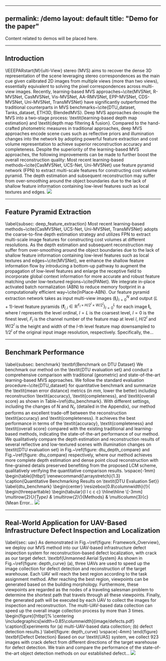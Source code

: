 
---
permalink: /demo
layout: default
title: "Demo for the paper"
---

Content related to demos will be placed here.


---

## Introduction
\IEEEPARstart{M}{ulti-View} stereo (MVS) aims to recover the dense 3D representation of the scene leveraging stereo correspondences as the main cue given calibrated 2D images from multiple views (more than two views), essentially equivalent to solving the pixel correspondences across multi-view images. Recently, learning-based MVS approaches~\cite{MVSNet, R-MVSNet, CasMVSNet, Vis-MVSNet, AA-RMVSNet, EPP-MVSNet, CDS-MVSNet, Uni-MVSNet, TransMVSNet} have significantly outperformed the traditional counterparts in MVS benchmarks~\cite{DTU_dataset, Tanks_dataset, ETH3D, BlendedMVS}. Deep MVS approaches decouple the MVS into a two-stage process: \textit{learning-based depth map estimation} and \textit{depth map filtering \& fusion}. Compared to the hand-crafted photometric measures in traditional approaches, deep MVS approaches encode scene cues such as reflective priors and illumination changes into the network by adopting powerful feature extraction and cost volume representation to achieve superior reconstruction accuracy and completeness. Despite the superiority of the learning-based MVS approaches, the following improvements can be made to further boost the overall reconstruction quality: Most recent learning-based methods~\cite{CasMVSNet, UCS-Net, Uni-MVSNet} use feature pyramid network (FPN) to extract multi-scale features for constructing cost volume pyramid. The depth estimation and subsequent reconstruction may suffer from over-smoothing around the object boundaries due to the lack of shallow feature information containing low-level features such as local textures and edges. 
<img src="/images/image/Framework.pdf"/>

---

## Feature Pyramid Extraction
\label{subsec: deep_feature_extraction} Most recent learning-based methods~\cite{CasMVSNet, UCS-Net, Uni-MVSNet, TransMVSNet} adopts the coarse-to-fine depth estimation strategy and utilizes FPN to extract multi-scale image features for constructing cost volumes at different resolutions. As the depth estimation and subsequent reconstruction may suffer from over-smoothing around the object boundaries due to the lack of shallow feature information containing low-level features such as local textures and edges~\cite{MVSNet}, we enhance the shallow feature information flow by introducing a bottom-up pathway to augment the propagation of low-level features and enlarge the receptive field to incorporate global context information for more accurate and robust feature matching under low-textured regions~\cite{PANet}. We integrate in-place activated batch normalization (ABN) to reduce memory footprint in a computationally efficient way~\cite{InPlace-ABN}. Our feature pyramid extraction network takes as input multi-view images $\{\textbf{I}_{i} \}_{i=0}^{N}$ and output ($L+1$)-level feature pyramids $\{\textbf{f}_{l,i} \in \mathbb{R}^{F_l \times H/2^{l} \times W/2^{l}} \}_{l=0}^{L}$ for each image $\textbf{I}_{i}$, where $l$ represents the level ordinal, $l=L$ is the coarsest level, $l=0$ is the finest level, $F_l$ is the channel number of the feature map at level $l$, $H/{2^l}$ and $W/{2^l}$ is the height and width of the $l$-th level feature map downsampled to $1/2^l$ of the original input image resolution, respectively. Specifically, the...


---

## Benchmark Performance
\label{subsec: benchmark} \textbf{Benchmark on DTU Dataset} We benchmark our method on the \textit{DTU evaluation set} and conduct a comprehensive comparison with traditional (geometric) and state-of-the-art learning-based MVS approaches. We follow the standard evaluation procedure~\cite{DTU_dataset} for quantitative benchmark and summarize the \textit{mean error distance} metrics (in $mm$, lower the better) including reconstruction \textit{accuracy}, \textit{completeness}, and \textit{overall score} as shown in Table~\ref{dtu_benchmark}. With different settings, including the changes of $N$ and $N_c$ (detailed in the Appendix), our method performs an excellent trade-off between the reconstruction \textit{accuracy} and \textit{completeness}. It achieves the best performance in terms of the \textit{accuracy}, \textit{completeness} and \textit{overall score} compared with the existing traditional and learning-based methods, indicating the state-of-the-art performance of our method. We qualitatively compare the depth estimation and reconstruction results of several reflective and low-textured scenes with illumination changes on \textit{DTU evaluation set} in Fig.~\ref{figure: dtu_depth_compare} and Fig.~\ref{figure: dtu_compare} respectively, where our method achieves more complete depth estimation and dense point cloud reconstruction with fine-grained details preserved benefiting from the proposed LCM scheme, qualitatively verifying the quantitative comparison results. \vspace{-1mm} \begin{table}[htbp!] \renewcommand{\arraystretch}{1.3} \caption{Quantitative Benchmarking Results on \textit{DTU Evaluation Set}} \label{dtu_benchmark} \begin{center} \resizebox{0.8\columnwidth}{!}{ \begin{threeparttable} \begin{tabular}{l l c c c} \hline\hline \\[-3mm] \multirow{2}{*}{Type} & \multirow{2}{*}{Methods} & \multicolumn{3}{c}{Mean Error...
<img src="/images/image/TNT-Compare-2.pdf"/>

---

## Real-World Application for UAV-Based Infrastructure Defect Inspection and Localization
\label{sec: uav} As demonstrated in Fig.~\ref{figure: Framework_Overview}, we deploy our MVS method into our UAV-based infrastructure defect inspection system for reconstruction-based defect localization, with crack as our target defect. \textbf{Unmanned Aerial System} As shown in Fig.~\ref{figure: depth_curve} (a), three UAVs are used to speed up the image collection for defect detection and reconstruction of the target warehouse. Each UAV will reach the best region according to the task assignment method. After reaching the best region, viewpoints can be generated based on the building morphology. Furthermore, these viewpoints are regarded as the nodes of a traveling salesman problem to determine the shortest path that travels through all these viewpoints. Finally, the generated path will be executed by each UAV to collect the images for inspection and reconstruction. The multi-UAV-based data collection can speed up the overall image collection process by more than 3 times. \begin{figure}[htbp!]% \centering \includegraphics[width=0.85\columnwidth]{image/defects.pdf} \caption{Experiments for (a) multi-UAV-based data collection; (b) defect detection results.} \label{figure: depth_curve} \vspace{-4mm} \end{figure} \textbf{Defect Detection} Based on our \textit{UAS} system, we collect $923$ images with crack defect from different directions of the target warehouse for defect detection. We train and compare the performance of the state-of-the-art object detection methods on our established defect...
<img src="/images/image/defects.pdf"/>

